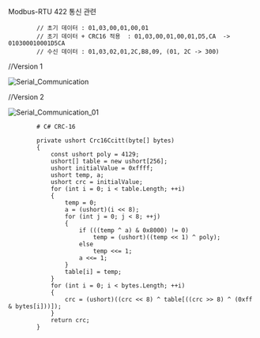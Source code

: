 Modbus-RTU 422 통신 관련
            
            // 초기 데이터 : 01,03,00,01,00,01
            // 초기 데이터 + CRC16 적용  : 01,03,00,01,00,01,D5,CA  -> 010300010001D5CA
            // 수신 데이터 : 01,03,02,01,2C,B8,09, (01, 2C -> 300)

//Version 1

![Serial_Communication](https://github.com/user-attachments/assets/193acc30-a830-45d1-944a-bbab705efa99)


//Version 2

![Serial_Communication_01](https://github.com/user-attachments/assets/b8c0414d-b3cc-40dc-864c-aec5bd8fa357)


            # C# CRC-16

            private ushort Crc16Ccitt(byte[] bytes)
            {
                const ushort poly = 4129;
                ushort[] table = new ushort[256];
                ushort initialValue = 0xffff;
                ushort temp, a;
                ushort crc = initialValue;
                for (int i = 0; i < table.Length; ++i)
                {
                    temp = 0;
                    a = (ushort)(i << 8);
                    for (int j = 0; j < 8; ++j)
                    {
                        if (((temp ^ a) & 0x8000) != 0)
                            temp = (ushort)((temp << 1) ^ poly);
                        else
                            temp <<= 1;
                        a <<= 1;
                    }
                    table[i] = temp;
                }
                for (int i = 0; i < bytes.Length; ++i)
                {
                    crc = (ushort)((crc << 8) ^ table[((crc >> 8) ^ (0xff & bytes[i]))]);
                }
                return crc;
            }

